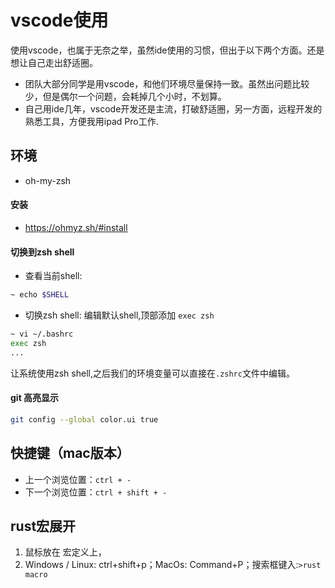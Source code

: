 # vscode使用
使用vscode，也属于无奈之举，虽然ide使用的习惯，但出于以下两个方面。还是想让自己走出舒适圈。
* 团队大部分同学是用vscode，和他们环境尽量保持一致。虽然出问题比较少，但是偶尔一个问题，会耗掉几个小时，不划算。
* 自己用ide几年，vscode开发还是主流，打破舒适圈，另一方面，远程开发的熟悉工具，方便我用ipad Pro工作.

## 环境
* oh-my-zsh

#### 安装
* https://ohmyz.sh/#install
#### 切换到zsh shell

* 查看当前shell:
```sh
~ echo $SHELL
```
* 切换zsh shell: 编辑默认shell,顶部添加 `exec zsh`
```sh
~ vi ~/.bashrc
exec zsh
...
```
让系统使用zsh shell,之后我们的环境变量可以直接在`.zshrc`文件中编辑。

#### git 高亮显示
```sh
git config --global color.ui true
```



## 快捷键（mac版本）
* 上一个浏览位置：`ctrl + -`
* 下一个浏览位置：`ctrl + shift + -`


## rust宏展开
1. 鼠标放在 宏定义上，
2. Windows / Linux: ctrl+shift+p；MacOs: Command+P；搜索框键入:`>rust macro`
